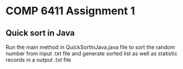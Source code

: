 COMP 6411 Assignment 1
==== 
Quick sort in Java  
-------  
Run the main method in QuickSortInJava.java file to sort the random number from input .txt file and generate sorted list as well as statistic records in a output .txt file
